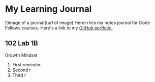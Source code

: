 # My Learning Journal
![image of a journal](url of image)
Herein lies my notes journal for Code Fellows courses.
Here's a link to my [GitHub portfolio.](https://github.com/johnnybackus)
## 102 Lab 1B
Growth Mindset
1. First reminder.
2. Second r
3. Third r

   
